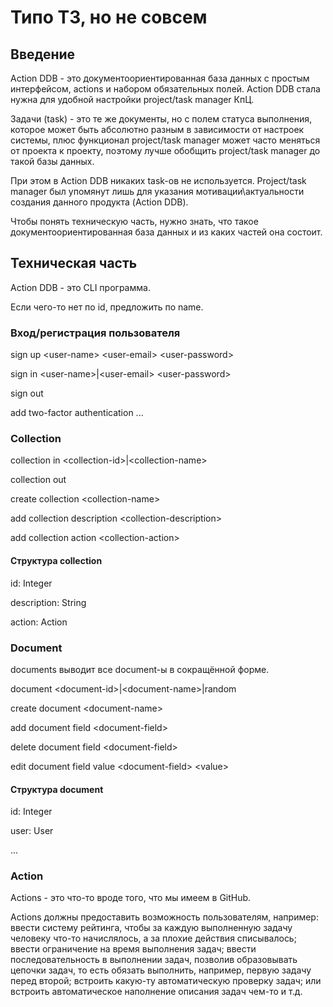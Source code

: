 # Типо ТЗ, но не совсем

## Введение

Action DDB - это документоориентированная база данных 
с простым интерфейсом, actions и набором обязательных полей.
Action DDB стала нужна для удобной настройки project/task manager КпЦ.

Задачи (task) - это те же документы, но с полем статуса
выполнения, которое может быть абсолютно разным в зависимости
от настроек системы, плюс функционал project/task manager может часто меняться
от проекта к проекту, поэтому лучше обобщить project/task manager до такой
базы данных.

При этом в Action DDB никаких task-ов не используется.
Project/task manager был упомянут лишь для указания мотивации\актуальности
создания данного продукта (Action DDB).

Чтобы понять техническую часть, нужно знать, что такое документоориентированная база данных
и из каких частей она состоит.

## Техническая часть

Action DDB - это CLI программа.

Если чего-то нет по id,
предложить по name.

### Вход/регистрация пользователя

sign up \<user-name> \<user-email> \<user-password>

sign in \<user-name>|\<user-email> \<user-password>

sign out

add two-factor authentication ...

### Collection

collection in \<collection-id>|\<collection-name>

collection out

create collection \<collection-name>

add collection description \<collection-description>

add collection action \<collection-action>

#### Структура collection

id: Integer

description: String

action: Action

### Document

documents выводит все document-ы в сокращённой форме.

document \<document-id>|\<document-name>|random

create document \<document-name>

add document field \<document-field>

delete document field \<document-field>

edit document field value \<document-field> \<value>

#### Структура document

id: Integer

user: User

...

### Action

Actions - это что-то вроде того, что мы имеем в GitHub.

Actions должны предоставить возможность пользователям, например: ввести систему рейтинга,
чтобы за каждую выполненную задачу человеку что-то начислялось,
а за плохие действия списывалось; ввести ограничение на время выполнения задач;
ввести последовательность в выполнении задач, позволив образовывать
цепочки задач, то есть обязать выполнить, например, первую задачу перед второй;
встроить какую-ту автоматическую проверку задач; или встроить автоматическое
наполнение описания задач чем-то и т.д.
